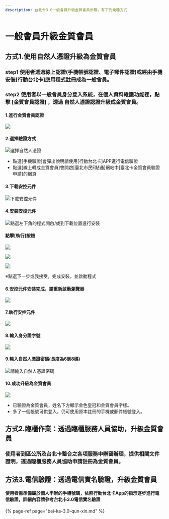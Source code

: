 ```yaml
---
description: 台北卡3.0一般會員升級金質會員步驟，有下列幾種方式
---
```


# 一般會員升級金質會員

## 方式1.使用自然人憑證升級為金質會員

###  step1 使用者透過線上認證\(手機帳號認證、電子郵件認證\)或經由手機安裝\[行動台北卡\]應用程式註冊成為一般會員。

###  step2 使用者以一般會員身分登入系統，在個人資料維護功能裡，點擊 \[金質會員認證\] ，透過 自然人憑證認證升級成金質會員。

####  1.進行金質會員認證

![](.gitbook/assets/001.png)

#### 2.選擇驗證方式

![&#x9078;&#x64C7;&#x81EA;&#x7136;&#x4EBA;&#x6191;&#x8B49;](.gitbook/assets/002.png)

* 點選\[手機驗證\]會彈出說明請使用\[行動台北卡\]APP進行電信驗證
* 點選\[線上轉成金質會員\]會開啟\[臺北市民E點通\]網站中\[臺北卡金質會員驗證申請\]的網頁

#### 3.下載安控元件

![&#x4E0B;&#x8F09;&#x5B89;&#x63A7;&#x5143;&#x4EF6;](.gitbook/assets/003.png)

####  4.安裝安控元件 

![&#x9EDE;&#x9078;&#x5DE6;&#x4E0B;&#x89D2;&#x7684;&#x7A0B;&#x5F0F;&#x958B;&#x555F;/&#x6216;&#x5230;&#x4E0B;&#x8F09;&#x4F4D;&#x7F6E;&#x9032;&#x884C;&#x5B89;&#x88DD;](.gitbook/assets/004.png)

#### 點擊\[執行\]按鈕

![](.gitbook/assets/005.png)

![](.gitbook/assets/006.png)

![](.gitbook/assets/007.png)

※點選下一步或我接受，完成安裝，並啟動程式

#### 6.安控元件安裝完成，請重新啟動瀏覽器

![](.gitbook/assets/008.png)

####  7.執行安控元件

![](.gitbook/assets/010.png)

####  8.輸入身分證字號

![](.gitbook/assets/011.png)

####  9.輸入自然人憑證密碼\(長度為6到8碼\)

![&#x8ACB;&#x8F38;&#x5165;&#x81EA;&#x7136;&#x4EBA;&#x6191;&#x8B49;&#x5BC6;&#x78BC;](.gitbook/assets/012.png)

####  10.成功升級為金質會員

![](.gitbook/assets/013.png)

* 已驗證為金質會員，姓名下方顯示金色皇冠和金質會員字樣。
* 多了一個帳號可供登入，仍可使用原本註冊的手機或郵件帳號登入。

## 方式2.臨櫃作業：透過臨櫃服務人員協助，升級金質會員

###  使用者到區公所及台北卡整合之各項服務申辦窗辦理，提供相關文件證明，透過臨櫃服務人員協助申請註冊為金質會員。

## 方法3.電信驗證：透過電信實名驗證，升級金質會員

#### 使用者需準備屬於個人申辦的手機號碼，依照行動台北卡App的指示逐步進行電信驗證，詳細內容請參考台北卡3.0電信實名驗證



{% page-ref page="bei-ka-3.0-qun-xin.md" %}




